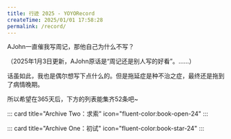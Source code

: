 ```yaml
---
title: 行迹 2025 - YOYORecord
createTime: 2025/01/01 17:58:28
permalink: /record/
---
```

AJohn一直催我写周记，那他自己为什么不写？

（2025年1月3日更新，AJohn原话是“周记还是别人写的好看”。……）

话虽如此，我也是偶尔想写下点什么的。但是拖延症是种不治之症，最终还是拖到了病情晚期。

所以希望在365天后，下方的列表能集齐52条吧~

::: card title="Archive Two：求索" icon="fluent-color:book-open-24"
<CardGrid>
  <LinkCard title="2025W9 雪沫乳花浮午盏" href="/record/2025w9/" />
  <LinkCard title="2025W10 蓼茸蒿笋试春盘" href="/record/2025w10/" />
</CardGrid>
:::

::: card title="Archive One：初试" icon="fluent-color:book-star-24"
<CardGrid>
  <LinkCard title="2025W1 再启程" href="/record/2025w1/" />
  <LinkCard title="2025W2 假设" href="/record/2025w2/" />
  <LinkCard title="2025W3 猜想" href="/record/2025w3/" />
  <LinkCard title="2025W4-6 过程" href="/record/2025w4w5w6/" />
  <LinkCard title="2025W7 证明" href="/record/2025w7/" />
  <LinkCard title="2025W8 结论" href="/record/2025w8/" />
</CardGrid>
:::